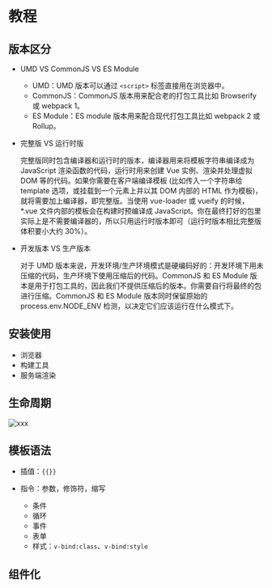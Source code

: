 教程
========

## 版本区分

- UMD VS CommonJS VS ES Module

    - UMD：UMD 版本可以通过 `<script>` 标签直接用在浏览器中。
    - CommonJS：CommonJS 版本用来配合老的打包工具比如 Browserify 或 webpack 1。
    - ES Module：ES module 版本用来配合现代打包工具比如 webpack 2 或 Rollup。

- 完整版 VS 运行时版

    完整版同时包含编译器和运行时的版本，编译器用来将模板字符串编译成为 JavaScript 渲染函数的代码，运行时用来创建 Vue 实例、渲染并处理虚拟 DOM 等的代码。如果你需要在客户端编译模板 (比如传入一个字符串给 template 选项，或挂载到一个元素上并以其 DOM 内部的 HTML 作为模板)，就将需要加上编译器，即完整版。当使用 vue-loader 或 vueify 的时候，*.vue 文件内部的模板会在构建时预编译成 JavaScript。你在最终打好的包里实际上是不需要编译器的，所以只用运行时版本即可（运行时版本相比完整版体积要小大约 30%）。

- 开发版本 VS 生产版本

    对于 UMD 版本来说，开发环境/生产环境模式是硬编码好的：开发环境下用未压缩的代码，生产环境下使用压缩后的代码。CommonJS 和 ES Module 版本是用于打包工具的，因此我们不提供压缩后的版本。你需要自行将最终的包进行压缩。CommonJS 和 ES Module 版本同时保留原始的 process.env.NODE_ENV 检测，以决定它们应该运行在什么模式下。

## 安装使用

- 浏览器
- 构建工具
- 服务端渲染

## 生命周期

![xxx](https://cn.vuejs.org/images/lifecycle.png)

## 模板语法

- 插值：`{{}}`
- 指令：参数，修饰符，缩写

    - 条件
    - 循环
    - 事件
    - 表单
    - 样式：`v-bind:class`、`v-bind:style`

## 组件化
